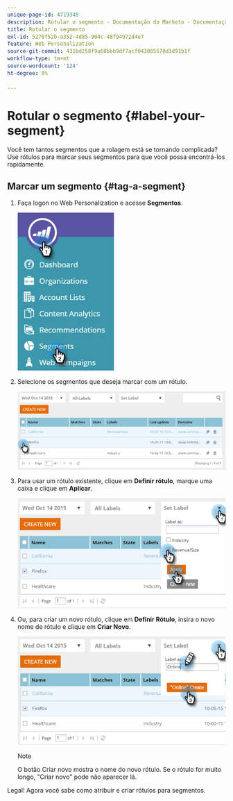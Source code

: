 ```yaml
---
unique-page-id: 4719348
description: Rotular o segmento - Documentação do Marketo - Documentação do produto
title: Rotular o segmento
exl-id: 5278f52b-a352-4d85-904c-48f94972d4e7
feature: Web Personalization
source-git-commit: 431bd258f9a68bbb9df7acf043085578d3d91b1f
workflow-type: tm+mt
source-wordcount: '124'
ht-degree: 0%

---
```


# Rotular o segmento {#label-your-segment}

Você tem tantos segmentos que a rolagem está se tornando complicada? Use rótulos para marcar seus segmentos para que você possa encontrá-los rapidamente.

## Marcar um segmento {#tag-a-segment}

1. Faça logon no Web Personalization e acesse **Segmentos**.

   ![](assets/new-dropdown-segments-hand.jpg)

1. Selecione os segmentos que deseja marcar com um rótulo.

   ![](assets/image2015-10-14-15-3a26-3a28.png)

1. Para usar um rótulo existente, clique em **Definir rótulo**, marque uma caixa e clique em **Aplicar**.

   ![](assets/image2015-10-14-15-3a34-3a42.png)

1. Ou, para criar um novo rótulo, clique em **Definir Rótulo**, insira o novo nome de rótulo e clique em **Criar Novo**.

   ![](assets/image2015-10-14-15-3a38-3a30.png)

   >[!NOTE]
   >
   >O botão Criar novo mostra o nome do novo rótulo. Se o rótulo for muito longo, &quot;Criar novo&quot; pode não aparecer lá.

Legal! Agora você sabe como atribuir e criar rótulos para segmentos.
